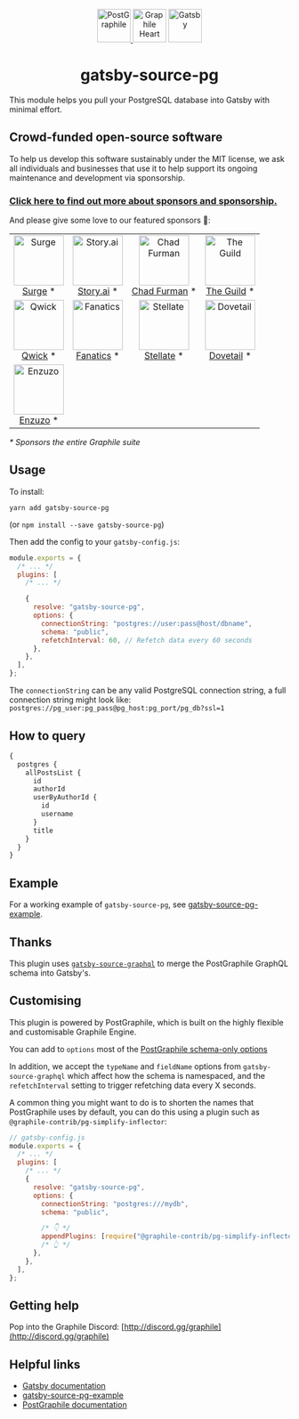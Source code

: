 <p align="center">
  <a href="https://www.graphile.org/postgraphile/">
    <img alt="PostGraphile" src="https://www.graphile.org/images/postgraphile.optimized.svg" width="60" />
  </a>
  <img alt="Graphile Heart" src="https://www.graphile.org/images/graphile.optimized.svg" width="60" />
  <a href="https://www.gatsbyjs.org">
    <img alt="Gatsby" src="https://www.gatsbyjs.com/Gatsby-Monogram.svg" width="60" />
  </a>
</p>

<h1 align="center">
  gatsby-source-pg
</h1>

This module helps you pull your PostgreSQL database into Gatsby with minimal
effort.

<!-- SPONSORS_BEGIN -->

## Crowd-funded open-source software

To help us develop this software sustainably under the MIT license, we ask all
individuals and businesses that use it to help support its ongoing maintenance
and development via sponsorship.

### [Click here to find out more about sponsors and sponsorship.](https://www.graphile.org/sponsor/)

And please give some love to our featured sponsors 🤩:

<table><tr>
<td align="center"><a href="https://surge.io/"><img src="https://graphile.org/images/sponsors/surge.png" width="90" height="90" alt="Surge" /><br />Surge</a> *</td>
<td align="center"><a href="https://storyscript.com/?utm_source=postgraphile"><img src="https://graphile.org/images/sponsors/storyscript.png" width="90" height="90" alt="Story.ai" /><br />Story.ai</a> *</td>
<td align="center"><a href="http://chads.website"><img src="https://graphile.org/images/sponsors/chadf.png" width="90" height="90" alt="Chad Furman" /><br />Chad Furman</a> *</td>
<td align="center"><a href="https://www.the-guild.dev/"><img src="https://graphile.org/images/sponsors/theguild.png" width="90" height="90" alt="The Guild" /><br />The Guild</a> *</td>
</tr><tr>
<td align="center"><a href="https://qwick.com/"><img src="https://graphile.org/images/sponsors/qwick.png" width="90" height="90" alt="Qwick" /><br />Qwick</a> *</td>
<td align="center"><a href="https://www.fanatics.com/"><img src="https://graphile.org/images/sponsors/fanatics.png" width="90" height="90" alt="Fanatics" /><br />Fanatics</a> *</td>
<td align="center"><a href="https://stellate.co/"><img src="https://graphile.org/images/sponsors/Stellate.png" width="90" height="90" alt="Stellate" /><br />Stellate</a> *</td>
<td align="center"><a href="https://dovetailapp.com/"><img src="https://graphile.org/images/sponsors/dovetail.png" width="90" height="90" alt="Dovetail" /><br />Dovetail</a> *</td>
</tr><tr>
<td align="center"><a href="https://www.enzuzo.com/"><img src="https://graphile.org/images/sponsors/enzuzo.png" width="90" height="90" alt="Enzuzo" /><br />Enzuzo</a> *</td>
</tr></table>

<em>\* Sponsors the entire Graphile suite</em>

<!-- SPONSORS_END -->

## Usage

To install:

```
yarn add gatsby-source-pg
```

(or `npm install --save gatsby-source-pg`)

Then add the config to your `gatsby-config.js`:

```js
module.exports = {
  /* ... */
  plugins: [
    /* ... */

    {
      resolve: "gatsby-source-pg",
      options: {
        connectionString: "postgres://user:pass@host/dbname",
        schema: "public",
        refetchInterval: 60, // Refetch data every 60 seconds
      },
    },
  ],
};
```

The `connectionString` can be any valid PostgreSQL connection string, a full
connection string might look like:
`postgres://pg_user:pg_pass@pg_host:pg_port/pg_db?ssl=1`

## How to query

```graphql
{
  postgres {
    allPostsList {
      id
      authorId
      userByAuthorId {
        id
        username
      }
      title
    }
  }
}
```

## Example

For a working example of `gatsby-source-pg`, see
[gatsby-source-pg-example](https://github.com/graphile/gatsby-source-pg-example).

## Thanks

This plugin uses
[`gatsby-source-graphql`](https://github.com/gatsbyjs/gatsby/tree/master/packages/gatsby-source-graphql#readme)
to merge the PostGraphile GraphQL schema into Gatsby's.

## Customising

This plugin is powered by PostGraphile, which is built on the highly flexible
and customisable Graphile Engine.

You can add to `options` most of the
[PostGraphile schema-only options](https://www.graphile.org/postgraphile/usage-schema/#api-createpostgraphileschemapgconfig-schemaname-options)

In addition, we accept the `typeName` and `fieldName` options from
`gatsby-source-graphql` which affect how the schema is namespaced, and the
`refetchInterval` setting to trigger refetching data every X seconds.

A common thing you might want to do is to shorten the names that PostGraphile
uses by default, you can do this using a plugin such as
`@graphile-contrib/pg-simplify-inflector`:

```js
// gatsby-config.js
module.exports = {
  /* ... */
  plugins: [
    /* ... */
    {
      resolve: "gatsby-source-pg",
      options: {
        connectionString: "postgres:///mydb",
        schema: "public",

        /* 👇 */
        appendPlugins: [require("@graphile-contrib/pg-simplify-inflector")],
        /* 👆 */
      },
    },
  ],
};
```

## Getting help

Pop into the Graphile Discord:
[http://discord.gg/graphile](http://discord.gg/graphile)

## Helpful links

- [Gatsby documentation](https://www.gatsbyjs.org/)
- [gatsby-source-pg-example](https://github.com/graphile/gatsby-source-pg-example/)
- [PostGraphile documentation](https://www.graphile.org/postgraphile/)
